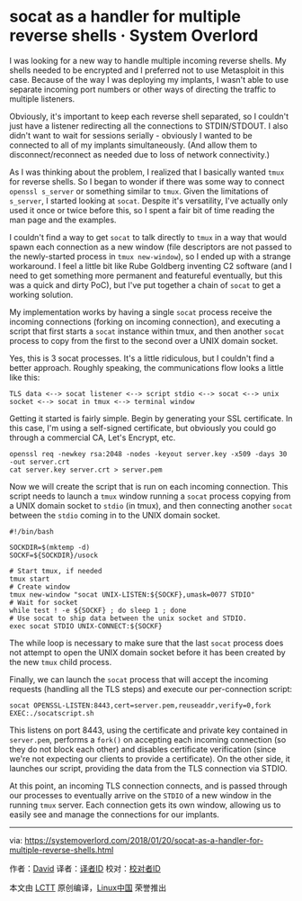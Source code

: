 socat as a handler for multiple reverse shells · System Overlord
======

I was looking for a new way to handle multiple incoming reverse shells. My shells needed to be encrypted and I preferred not to use Metasploit in this case. Because of the way I was deploying my implants, I wasn't able to use separate incoming port numbers or other ways of directing the traffic to multiple listeners.

Obviously, it's important to keep each reverse shell separated, so I couldn't just have a listener redirecting all the connections to STDIN/STDOUT. I also didn't want to wait for sessions serially - obviously I wanted to be connected to all of my implants simultaneously. (And allow them to disconnect/reconnect as needed due to loss of network connectivity.)

As I was thinking about the problem, I realized that I basically wanted `tmux` for reverse shells. So I began to wonder if there was some way to connect `openssl s_server` or something similar to `tmux`. Given the limitations of `s_server`, I started looking at `socat`. Despite it's versatility, I've actually only used it once or twice before this, so I spent a fair bit of time reading the man page and the examples.

I couldn't find a way to get `socat` to talk directly to `tmux` in a way that would spawn each connection as a new window (file descriptors are not passed to the newly-started process in `tmux new-window`), so I ended up with a strange workaround. I feel a little bit like Rube Goldberg inventing C2 software (and I need to get something more permanent and featureful eventually, but this was a quick and dirty PoC), but I've put together a chain of `socat` to get a working solution.

My implementation works by having a single `socat` process receive the incoming connections (forking on incoming connection), and executing a script that first starts a `socat` instance within tmux, and then another `socat` process to copy from the first to the second over a UNIX domain socket.

Yes, this is 3 socat processes. It's a little ridiculous, but I couldn't find a better approach. Roughly speaking, the communications flow looks a little like this:
```
TLS data <--> socat listener <--> script stdio <--> socat <--> unix socket <--> socat in tmux <--> terminal window

```

Getting it started is fairly simple. Begin by generating your SSL certificate. In this case, I'm using a self-signed certificate, but obviously you could go through a commercial CA, Let's Encrypt, etc.
```
openssl req -newkey rsa:2048 -nodes -keyout server.key -x509 -days 30 -out server.crt
cat server.key server.crt > server.pem

```

Now we will create the script that is run on each incoming connection. This script needs to launch a `tmux` window running a `socat` process copying from a UNIX domain socket to `stdio` (in tmux), and then connecting another `socat` between the `stdio` coming in to the UNIX domain socket.
```
#!/bin/bash

SOCKDIR=$(mktemp -d)
SOCKF=${SOCKDIR}/usock

# Start tmux, if needed
tmux start
# Create window
tmux new-window "socat UNIX-LISTEN:${SOCKF},umask=0077 STDIO"
# Wait for socket
while test ! -e ${SOCKF} ; do sleep 1 ; done
# Use socat to ship data between the unix socket and STDIO.
exec socat STDIO UNIX-CONNECT:${SOCKF}
```

The while loop is necessary to make sure that the last `socat` process does not attempt to open the UNIX domain socket before it has been created by the new `tmux` child process.

Finally, we can launch the `socat` process that will accept the incoming requests (handling all the TLS steps) and execute our per-connection script:
```
socat OPENSSL-LISTEN:8443,cert=server.pem,reuseaddr,verify=0,fork EXEC:./socatscript.sh

```

This listens on port 8443, using the certificate and private key contained in `server.pem`, performs a `fork()` on accepting each incoming connection (so they do not block each other) and disables certificate verification (since we're not expecting our clients to provide a certificate). On the other side, it launches our script, providing the data from the TLS connection via STDIO.

At this point, an incoming TLS connection connects, and is passed through our processes to eventually arrive on the `STDIO` of a new window in the running `tmux` server. Each connection gets its own window, allowing us to easily see and manage the connections for our implants.

--------------------------------------------------------------------------------

via: https://systemoverlord.com/2018/01/20/socat-as-a-handler-for-multiple-reverse-shells.html

作者：[David][a]
译者：[译者ID](https://github.com/译者ID)
校对：[校对者ID](https://github.com/校对者ID)

本文由 [LCTT](https://github.com/LCTT/TranslateProject) 原创编译，[Linux中国](https://linux.cn/) 荣誉推出

[a]:https://systemoverlord.com/about
